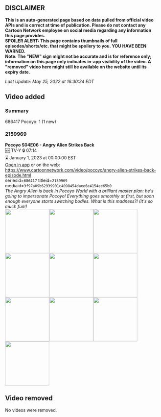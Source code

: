 ## DISCLAIMER
**This is an auto-generated page based on data pulled from official video APIs and is correct at time of publication. Please do not contact any Cartoon Network employee on social media regarding any information this page provides.**  
**SPOILER ALERT: This page contains thumbnails of full episodes/shorts/etc. that might be spoilery to you. YOU HAVE BEEN WARNED.**  
**Note: The "NEW" sign might not be accurate and is for reference only; information on this page only indicates in-app visibility of the video. A "removed" video here might still be available on the website until its expiry date.**  

_Last Update: May 25, 2022 at 16:30:24 EDT_
## Video added
### Summary
686417 Pocoyo: 1 (1 new)  
### 2159969
**Pocoyo S04E06 - Angry Alien Strikes Back**  
🆕 TV-Y 🔒 07:14  
⌛ January 1, 2023 at 00:00:00 EST  
[Open in app](https://cnvideo.sercomkc.org/redirector.html?type=cnapp&seriesid=1000000000093702&titleid=2159969&mediaid=3f97a09b62939901c4098454daee6e4154ee65b0) or on the web: https://www.cartoonnetwork.com/video/pocoyo/angry-alien-strikes-back-episode.html  
seriesid=`686417` titleid=`2159969` mediaid=`3f97a09b62939901c4098454daee6e4154ee65b0`  
_The Angry Alien is back in Pocoyo World with a brilliant master plan: he's going to impersonate Pocoyo! Everything goes smoothly at first, but soon enough everyone starts switching bodies. What is this madness?! (It's so much fun!)_  
<a href="https://s3.amazonaws.com/cartoonorchestrator/2159969_001_1280x720.jpg"><img src="https://s3.amazonaws.com/cartoonorchestrator/2159969_001_640x360.jpg" height="144px" /></a><a href="https://s3.amazonaws.com/cartoonorchestrator/2159969_002_1280x720.jpg"><img src="https://s3.amazonaws.com/cartoonorchestrator/2159969_002_640x360.jpg" height="144px" /></a><a href="https://s3.amazonaws.com/cartoonorchestrator/2159969_003_1280x720.jpg"><img src="https://s3.amazonaws.com/cartoonorchestrator/2159969_003_640x360.jpg" height="144px" /></a><a href="https://s3.amazonaws.com/cartoonorchestrator/2159969_004_1280x720.jpg"><img src="https://s3.amazonaws.com/cartoonorchestrator/2159969_004_640x360.jpg" height="144px" /></a><a href="https://s3.amazonaws.com/cartoonorchestrator/2159969_005_1280x720.jpg"><img src="https://s3.amazonaws.com/cartoonorchestrator/2159969_005_640x360.jpg" height="144px" /></a><a href="https://s3.amazonaws.com/cartoonorchestrator/2159969_006_1280x720.jpg"><img src="https://s3.amazonaws.com/cartoonorchestrator/2159969_006_640x360.jpg" height="144px" /></a><a href="https://s3.amazonaws.com/cartoonorchestrator/2159969_007_1280x720.jpg"><img src="https://s3.amazonaws.com/cartoonorchestrator/2159969_007_640x360.jpg" height="144px" /></a><a href="https://s3.amazonaws.com/cartoonorchestrator/2159969_008_1280x720.jpg"><img src="https://s3.amazonaws.com/cartoonorchestrator/2159969_008_640x360.jpg" height="144px" /></a><a href="https://s3.amazonaws.com/cartoonorchestrator/2159969_009_1280x720.jpg"><img src="https://s3.amazonaws.com/cartoonorchestrator/2159969_009_640x360.jpg" height="144px" /></a><a href="https://s3.amazonaws.com/cartoonorchestrator/2159969_010_1280x720.jpg"><img src="https://s3.amazonaws.com/cartoonorchestrator/2159969_010_640x360.jpg" height="144px" /></a>
## Video removed
No videos were removed.  
